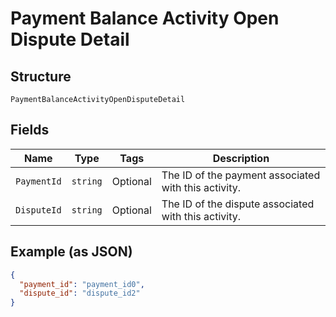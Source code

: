 
# Payment Balance Activity Open Dispute Detail

## Structure

`PaymentBalanceActivityOpenDisputeDetail`

## Fields

| Name | Type | Tags | Description |
|  --- | --- | --- | --- |
| `PaymentId` | `string` | Optional | The ID of the payment associated with this activity. |
| `DisputeId` | `string` | Optional | The ID of the dispute associated with this activity. |

## Example (as JSON)

```json
{
  "payment_id": "payment_id0",
  "dispute_id": "dispute_id2"
}
```

